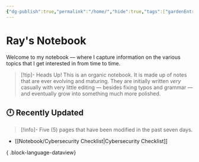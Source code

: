 ```yaml
---
{"dg-publish":true,"permalink":"/home/","hide":true,"tags":["gardenEntry"],"created":"2025-03-30T15:26:51.812-06:00","updated":"2025-05-22T11:56:56.514-06:00"}
---
```



# Ray's Notebook

Welcome to my notebook — where I capture information on the various topics that I get interested in from time to time.

> [!tip]- Heads Up!
> This is an organic notebook. It is made up of notes that are ever evolving and maturing. They are initially written *very* casually with very little editing — besides fixing typos and grammar — and eventually grow into something much more polished.

## 🕛 Recently Updated

> [!info]-
> Five (5) pages that have been modified in the past seven days.

- [[Notebook/Cybersecurity Checklist\|Cybersecurity Checklist]]

{ .block-language-dataview}